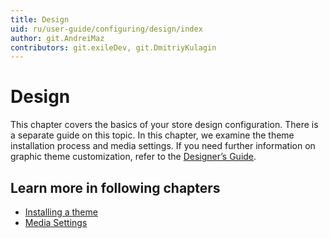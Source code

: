 ```yaml
---
title: Design
uid: ru/user-guide/configuring/design/index
author: git.AndreiMaz
contributors: git.exileDev, git.DmitriyKulagin
---
```

# Design

This chapter covers the basics of your store design configuration. There is a separate guide on this topic. In this chapter, we examine the theme installation process and media settings. If you need further information on graphic theme customization, refer to the [Designer’s Guide](xref:ru/developer/design/index).

## Learn more in following chapters

- [Installing a theme](xref:en/user-guide/configuring/design/installing-theme)
- [Media Settings](xref:en/user-guide/configuring/design/media-settings)
